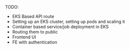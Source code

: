TODO:
* EKS Based API route
* Setting up an EKS cluster, setting up pods and scaling it
* Container based service/job deployment in EKS
* Routing them to public
* Frontend UI
* FE with authentication